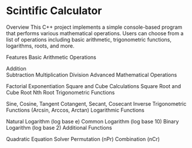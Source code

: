 # Scintific Calculator
Overview
This C++ project implements a simple console-based program that performs various mathematical operations. Users can choose from a list of operations including basic arithmetic, trigonometric functions, logarithms, roots, and more.

Features
Basic Arithmetic Operations 

Addition  
Subtraction
Multiplication
Division
Advanced Mathematical Operations

Factorial
Exponentiation
Square and Cube Calculations
Square Root and Cube Root
Nth Root
Trigonometric Functions

Sine, Cosine, Tangent
Cotangent, Secant, Cosecant
Inverse Trigonometric Functions (Arcsin, Arccos, Arctan)
Logarithmic Functions

Natural Logarithm (log base e)
Common Logarithm (log base 10)
Binary Logarithm (log base 2)
Additional Functions

Quadratic Equation Solver
Permutation (nPr)
Combination (nCr)
